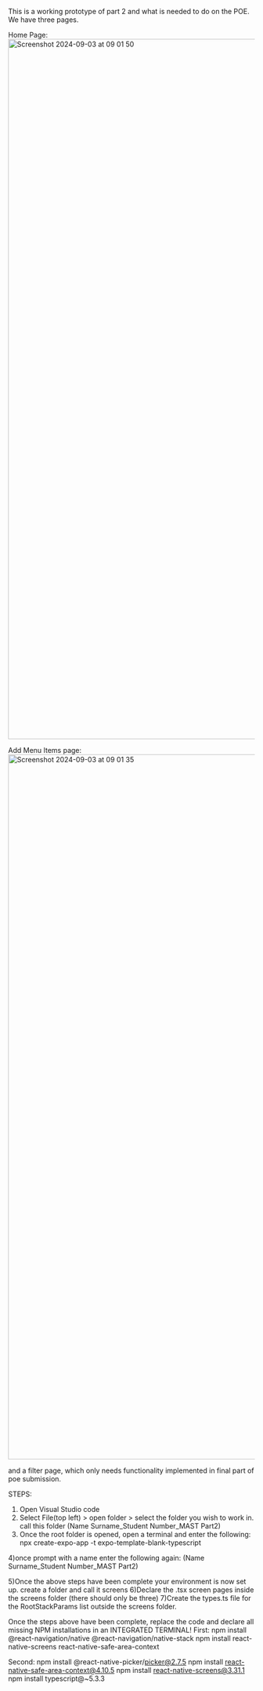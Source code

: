This is a working prototype of part 2 and what is needed to do on the POE. We have three pages.

Home Page:
<img width="1427" alt="Screenshot 2024-09-03 at 09 01 50" src="https://github.com/user-attachments/assets/0f42e859-2fa8-4a6b-a760-84505fd3895c">

Add Menu Items page:
<img width="1437" alt="Screenshot 2024-09-03 at 09 01 35" src="https://github.com/user-attachments/assets/cf70c640-b31b-48fa-bbb7-11e05c53cd94">

and a filter page, which only needs functionality implemented in final part of poe submission. 


STEPS:
1) Open Visual Studio code
2) Select File(top left) > open folder > select the folder you wish to work in. call this folder (Name Surname_Student Number_MAST Part2)
3) Once the root folder is opened, open a terminal and enter the following: 
npx create-expo-app -t expo-template-blank-typescript

4)once prompt with a name enter the following again:
(Name Surname_Student Number_MAST Part2)

5)Once the above steps have been complete your environment is now set up. create a folder and call it screens
6)Declare the .tsx screen pages inside the screens folder (there should only be three)
7)Create the types.ts file for the RootStackParams list outside the screens folder.

Once the steps above have been complete, replace the code and declare all missing NPM installations in an INTEGRATED TERMINAL!
First:
npm install @react-navigation/native @react-navigation/native-stack
npm install react-native-screens react-native-safe-area-context

Second:
npm install @react-native-picker/picker@2.7.5
npm install react-native-safe-area-context@4.10.5
npm install react-native-screens@3.31.1
npm install typescript@~5.3.3

